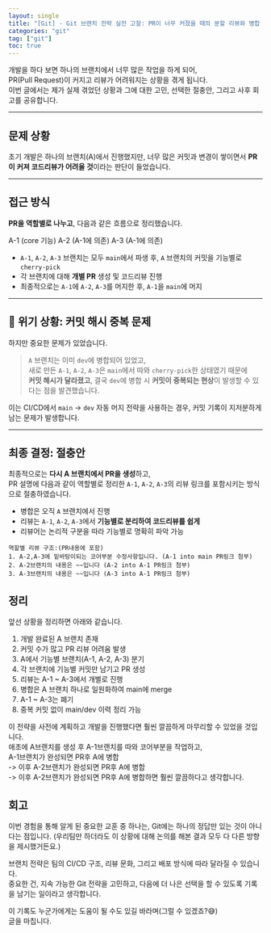 ```yaml
---
layout: single
title: "[Git] - Git 브랜치 전략 실전 고찰: PR이 너무 커졌을 때의 분할 리뷰와 병합 전략"
categories: "git"
tag: ["git"]
toc: true
---
```


개발을 하다 보면 하나의 브랜치에서 너무 많은 작업을 하게 되어,  
PR(Pull Request)이 커지고 리뷰가 어려워지는 상황을 겪게 됩니다.  
이번 글에서는 제가 실제 겪었던 상황과 그에 대한 고민, 선택한 절충안, 그리고 사후 회고를 공유합니다.

---

## 문제 상황

초기 개발은 하나의 브랜치(A)에서 진행했지만, 너무 많은 커밋과 변경이 쌓이면서 **PR이 커져 코드리뷰가 어려울 것**이라는 판단이 들었습니다.

---

## 접근 방식

**PR을 역할별로 나누고**, 다음과 같은 흐름으로 정리했습니다.

A-1 (core 기능)
A-2 (A-1에 의존)
A-3 (A-1에 의존)

- `A-1`, `A-2`, `A-3` 브랜치는 모두 `main`에서 파생 후, `A` 브랜치의 커밋을 기능별로 `cherry-pick`
- 각 브랜치에 대해 **개별 PR** 생성 및 코드리뷰 진행
- 최종적으로는 `A-1`에 `A-2`, `A-3`를 머지한 후, `A-1`을 `main`에 머지

---

## 🚨 위기 상황: 커밋 해시 중복 문제

하지만 중요한 문제가 있었습니다.

> `A` 브랜치는 이미 `dev`에 병합되어 있었고,  
> 새로 만든 `A-1`, `A-2`, `A-3`은 `main`에서 따와 `cherry-pick`한 상태였기 때문에  
> **커밋 해시가 달라졌고**, 결국 `dev`에 병합 시 **커밋이 중복되는 현상**이 발생할 수 있다는 점을 발견했습니다.

이는 CI/CD에서 `main` -> `dev` 자동 머지 전략을 사용하는 경우, 커밋 기록이 지저분하게 남는 문제가 발생합니다.

---

## 최종 결정: 절충안

최종적으로는 **다시 A 브랜치에서 PR을 생성**하고,  
PR 설명에 다음과 같이 역할별로 정리한 `A-1`, `A-2`, `A-3`의 리뷰 링크를 포함시키는 방식으로 절충하였습니다.

- 병합은 오직 `A` 브랜치에서 진행
- 리뷰는 `A-1`, `A-2`, `A-3`에서 **기능별로 분리하여 코드리뷰를 쉽게**
- 리뷰어는 논리적 구분을 따라 기능별로 명확히 파악 가능

```text
역할별 리뷰 구조:(PR내용에 포함)
1. A-2,A-3에 밑바탕이되는 코어부분 수정사항입니다. (A-1 into main PR링크 첨부)
2. A-2브랜치의 내용은 ~~입니다 (A-2 into A-1 PR링크 첨부)
3. A-3브랜치의 내용은 ~~입니다 (A-3 into A-1 PR링크 첨부)
```

## 정리

앞선 상황을 정리하면 아래와 같습니다.

1. 개발 완료된 A 브랜치 존재
2. 커밋 수가 많고 PR 리뷰 어려움 발생
3. A에서 기능별 브랜치(A-1, A-2, A-3) 분기
4. 각 브랜치에 기능별 커밋만 남기고 PR 생성
5. 리뷰는 A-1 ~ A-3에서 개별로 진행
6. 병합은 A 브랜치 하나로 일원화하여 main에 merge
7. A-1 ~ A-3는 폐기
8. 중복 커밋 없이 main/dev 이력 정리 가능

이 전략을 사전에 계획하고 개발을 진행했다면 훨씬 깔끔하게 마무리할 수 있었을 것입니다.  
애초에 A브랜치를 생성 후 A-1브랜치를 따와 코어부분을 작업하고,  
A-1브랜치가 완성되면 PR후 A에 병합  
-> 이후 A-2브랜치가 완성되면 PR후 A에 병합  
-> 이후 A-2브랜치가 완성되면 PR후 A에 병합하면 훨씬 깔끔하다고 생각합니다.

## 회고

이번 경험을 통해 알게 된 중요한 교훈 중 하나는, Git에는 하나의 정답만 있는 것이 아니다는 점입니다. (우리팀만 하더라도 이 상황에 대해 논의를 해본 결과 모두 다 다른 방향을 제시했거든요.)

브랜치 전략은 팀의 CI/CD 구조, 리뷰 문화, 그리고 배포 방식에 따라 달라질 수 있습니다.  
중요한 건, 지속 가능한 Git 전략을 고민하고, 다음에 더 나은 선택을 할 수 있도록 기록을 남기는 일이라고 생각합니다.

이 기록도 누군가에게는 도움이 될 수도 있길 바라며(그럴 수 있겠죠?😅)  
글을 마칩니다.
